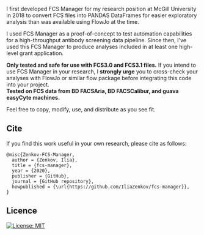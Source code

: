 I first developed FCS Manager for my research position at McGill University in 2018 to convert FCS files into PANDAS DataFrames for easier exploratory analysis than was available using FlowJo at the time. 

I used FCS Manager as a proof-of-concept to test automation capabilities for a high-throughput antibody screening data pipeline. Since then, I've used this FCS Manager to produce analyses included in at least one high-level grant application. 

**Only tested and safe for use with FCS3.0 and FCS3.1 files.** If you intend to use FCS Manager in your research, I **strongly urge** you to cross-check your analyses with FlowJo or similar flow package before integrating this code into your project. </br>**Tested on FCS data from BD FACSAria, BD FACSCalibur, and guava easyCyte machines.**

Feel free to copy, modify, use, and distribute as you see fit.

## Cite
If you find this work useful in your own research, please cite as follows:

```
@misc{Zenkov-FCS-Manager,
  author = {Zenkov, Ilia},
  title = {fcs-manager},
  year = {2020},
  publisher = {GitHub},
  journal = {GitHub repository},
  howpublished = {\url{https://github.com/IliaZenkov/fcs-manager}},
}
```
## Licence

[![License: MIT](https://img.shields.io/badge/License-MIT-yellow.svg)](https://github.com/IliaZenkov/fcs-manager/blob/master/LICENSE)

